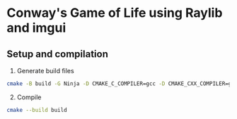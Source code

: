 # Conway's Game of Life using Raylib and imgui

## Setup and compilation

1. Generate build files

```bash
cmake -B build -G Ninja -D CMAKE_C_COMPILER=gcc -D CMAKE_CXX_COMPILER=g++
```

2. Compile

```bash
cmake --build build
```
